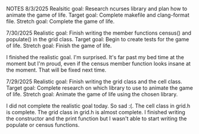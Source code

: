 NOTES
8/3/2025
Realsitic goal: Research ncurses library and plan how to animate the game of life.
Target goal: Complete makefile and clang-format file.
Stretch goal: Complete the game of life.


7/30/2025
Realistic goal: Finish writing the member functions census() and populate() in the grid class.
Target goal: Begin to create tests for the game of life.
Stretch goal: Finish the game of life.

I finished the realistic goal. I'm surprised. It's far past my bed time at the moment but I'm proud, even if the census member function looks insane at the moment. That will be fixed next time.


7/29/2025
Realistic goal: Finish writing the grid class and the cell class.
Target goal: Complete research on which library to use to animate the game of life. 
Stretch goal: Animate the game of life using the chosen library.

I did not complete the realistic goal today. So sad :(.
The cell class in grid.h is complete. 
The grid class in grid.h is almost complete. I finished writing the constructor and the print function but I wasn't able to start writing the populate or census functions.
